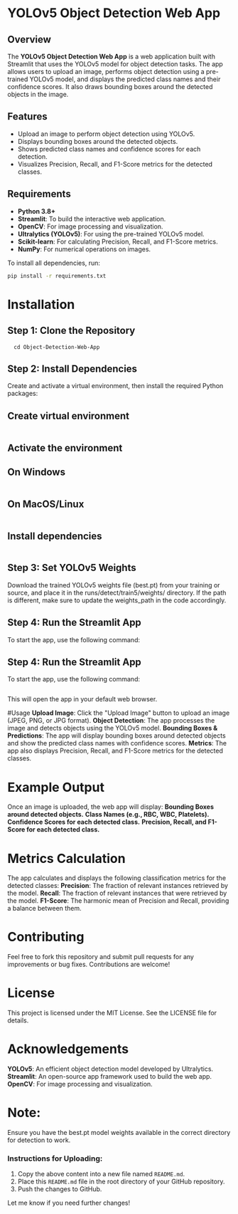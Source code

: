 # YOLOv5 Object Detection Web App

## Overview
The **YOLOv5 Object Detection Web App** is a web application built with Streamlit that uses the YOLOv5 model for object detection tasks. The app allows users to upload an image, performs object detection using a pre-trained YOLOv5 model, and displays the predicted class names and their confidence scores. It also draws bounding boxes around the detected objects in the image.

## Features
- Upload an image to perform object detection using YOLOv5.
- Displays bounding boxes around the detected objects.
- Shows predicted class names and confidence scores for each detection.
- Visualizes Precision, Recall, and F1-Score metrics for the detected classes.

## Requirements

- **Python 3.8+**
- **Streamlit**: To build the interactive web application.
- **OpenCV**: For image processing and visualization.
- **Ultralytics (YOLOv5)**: For using the pre-trained YOLOv5 model.
- **Scikit-learn**: For calculating Precision, Recall, and F1-Score metrics.
- **NumPy**: For numerical operations on images.

To install all dependencies, run:

```bash
pip install -r requirements.txt
```
# Installation
## Step 1: Clone the Repository
```git clone https://github.com/MOHAN1665/Object-Detection-Web-App.git
  cd Object-Detection-Web-App
```

## Step 2: Install Dependencies
Create and activate a virtual environment, then install the required Python packages:
## Create virtual environment
```python -m venv env
```
## Activate the environment
## On Windows
```env\Scripts\activate
```
## On MacOS/Linux
```source env/bin/activate
```
## Install dependencies
```pip install -r requirements.txt
```

## Step 3: Set YOLOv5 Weights
Download the trained YOLOv5 weights file (best.pt) from your training or source, and place it in the runs/detect/train5/weights/ directory. If the path is different, make sure to update the weights_path in the code accordingly.

## Step 4: Run the Streamlit App
To start the app, use the following command:

## Step 4: Run the Streamlit App
To start the app, use the following command:

```streamlit run app.py
```
This will open the app in your default web browser.

#Usage
**Upload Image**: Click the "Upload Image" button to upload an image (JPEG, PNG, or JPG format).
**Object Detection**: The app processes the image and detects objects using the YOLOv5 model.
**Bounding Boxes & Predictions**: The app will display bounding boxes around detected objects and show the predicted class names with confidence scores.
**Metrics**: The app also displays Precision, Recall, and F1-Score metrics for the detected classes.

# Example Output
Once an image is uploaded, the web app will display:
**Bounding Boxes around detected objects.**
**Class Names (e.g., RBC, WBC, Platelets).**
**Confidence Scores for each detected class.**
**Precision, Recall, and F1-Score for each detected class.**

# Metrics Calculation
The app calculates and displays the following classification metrics for the detected classes:
**Precision**: The fraction of relevant instances retrieved by the model.
**Recall**: The fraction of relevant instances that were retrieved by the model.
**F1-Score**: The harmonic mean of Precision and Recall, providing a balance between them.

# Contributing
Feel free to fork this repository and submit pull requests for any improvements or bug fixes. Contributions are welcome!

# License
This project is licensed under the MIT License. See the LICENSE file for details.

# Acknowledgements
**YOLOv5**: An efficient object detection model developed by Ultralytics.
**Streamlit**: An open-source app framework used to build the web app.
**OpenCV**: For image processing and visualization.

# Note:
Ensure you have the best.pt model weights available in the correct directory for detection to work.

### Instructions for Uploading:
1. Copy the above content into a new file named `README.md`.
2. Place this `README.md` file in the root directory of your GitHub repository.
3. Push the changes to GitHub.

Let me know if you need further changes!
